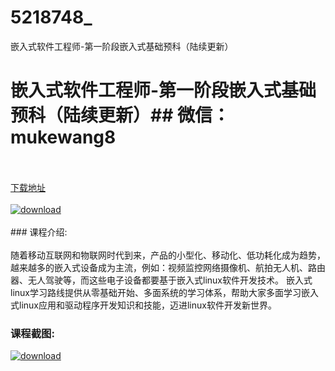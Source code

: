 # 5218748_
嵌入式软件工程师-第一阶段嵌入式基础预科（陆续更新）
# 嵌入式软件工程师-第一阶段嵌入式基础预科（陆续更新）## 微信：mukewang8
<br/></br>[下载地址](http://www.36tz.cn/article/5218748 "下载地址")
<br/></br>[![download](http://36tz.cn/muke_img/2021_03_1-3-300x152.png "下载地址")](http://www.36tz.cn/article/5218748 "下载地址")
<br/></br>### 课程介绍:<br/></br>随着移动互联网和物联网时代到来，产品的小型化、移动化、低功耗化成为趋势，越来越多的嵌入式设备成为主流，例如：视频监控网络摄像机、航拍无人机、路由器、无人驾驶等，而这些电子设备都要基于嵌入式linux软件开发技术。 嵌入式linux学习路线提供从零基础开始、多面系统的学习体系，帮助大家多面学习嵌入式linux应用和驱动程序开发知识和技能，迈进linux软件开发新世界。

### 课程截图:
[![download](http://36tz.cn/muke_img/2021_03_2-3.png "下载地址")](http://www.36tz.cn/article/5218748 "下载地址")

